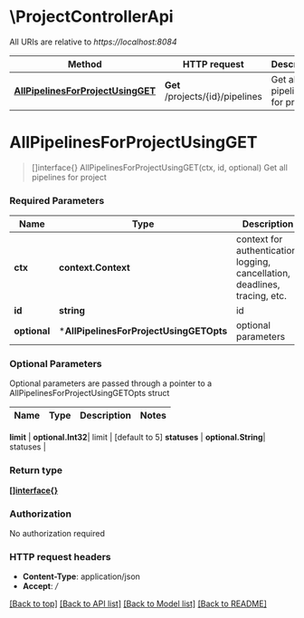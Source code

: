 # \ProjectControllerApi

All URIs are relative to *https://localhost:8084*

Method | HTTP request | Description
------------- | ------------- | -------------
[**AllPipelinesForProjectUsingGET**](ProjectControllerApi.md#AllPipelinesForProjectUsingGET) | **Get** /projects/{id}/pipelines | Get all pipelines for project


# **AllPipelinesForProjectUsingGET**
> []interface{} AllPipelinesForProjectUsingGET(ctx, id, optional)
Get all pipelines for project

### Required Parameters

Name | Type | Description  | Notes
------------- | ------------- | ------------- | -------------
 **ctx** | **context.Context** | context for authentication, logging, cancellation, deadlines, tracing, etc.
  **id** | **string**| id | 
 **optional** | ***AllPipelinesForProjectUsingGETOpts** | optional parameters | nil if no parameters

### Optional Parameters
Optional parameters are passed through a pointer to a AllPipelinesForProjectUsingGETOpts struct

Name | Type | Description  | Notes
------------- | ------------- | ------------- | -------------

 **limit** | **optional.Int32**| limit | [default to 5]
 **statuses** | **optional.String**| statuses | 

### Return type

[**[]interface{}**](interface{}.md)

### Authorization

No authorization required

### HTTP request headers

 - **Content-Type**: application/json
 - **Accept**: */*

[[Back to top]](#) [[Back to API list]](../README.md#documentation-for-api-endpoints) [[Back to Model list]](../README.md#documentation-for-models) [[Back to README]](../README.md)

